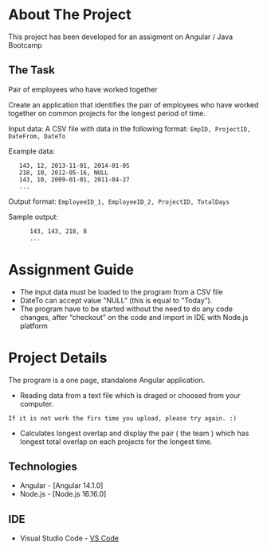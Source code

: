 # About The Project
This project has been developed for an assigment on Angular / Java Bootcamp

## The Task 
Pair of employees who have worked together

Create an application that identifies the pair of employees who have worked together on common projects for the longest period of time.

Input data:
A CSV file with data in the following format:
 ```EmpID, ProjectID, DateFrom, DateTo```

Example data: 
   ```
      143, 12, 2013-11-01, 2014-01-05
      218, 10, 2012-05-16, NULL
      143, 10, 2009-01-01, 2011-04-27
      ...
   ```
Output format:
 ```EmployeeID_1, EmployeeID_2, ProjectID, TotalDays```

Sample output: 
```
      143, 143, 218, 8
      ...
```

# Assignment Guide
* The input data must be loaded to the program from a CSV file
* DateTo can accept value "NULL“ (this is equal to "Today“).
* The program have to be started without the need to do any code changes, after “checkout” on the code and import in IDE with Node.js platform


# Project Details
The program is a one page, standalone Angular application. 
* Reading data from a text file which is draged or choosed from your computer.

 ```If it is not work the firs time you upload, please try again. :)```

* Calculates longest overlap and display the pair ( the team ) which has longest total overlap on each projects for the longest time.



## Technologies
* Angular - [Angular 14.1.0]
* Node.js - [Node.js 16.16.0]

## IDE 
* Visual Studio Code - [VS Code](https://code.visualstudio.com/)





